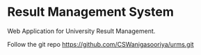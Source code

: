 # Result Management System
Web Application for University Result Management.


Follow the git repo https://github.com/CSWanigasooriya/urms.git
